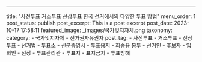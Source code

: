 ---
title: "사전투표 거소투표 선상투표 한국 선거에서의 다양한 투표 방법"
menu_order: 1
post_status: publish
post_excerpt: This is a post excerpt
post_date: 2023-10-17 17:58:11
featured_image: _images/국가및지자체.png
taxonomy:
    category:
        - 국가및지자체
        - 선거권자유권자
    post_tag:
        -  사전투표
        -  거소투표
        -  선상투표
        -  선거법
        -  투표소
        -  신분증명서
        -  투표용지
        -  회송용 봉투
        -  선거인
        -  후보자
        -  입회인
        -  선장
        -  투표관리관
        -  투표지
        -  표지금지
        -  투표방해
